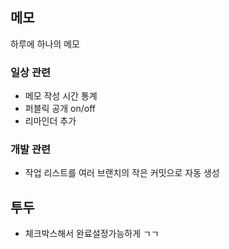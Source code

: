 ## 메모

하루에 하나의 메모

### 일상 관련

- 메모 작성 시간 통계
- 퍼블릭 공개 on/off
- 리마인더 추가

### 개발 관련

- 작업 리스트를 여러 브랜치의 작은 커밋으로 자동 생성

## 투두

- 체크박스해서 완료설정가능하게 ㄱㄱ
